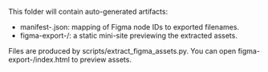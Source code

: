 This folder will contain auto-generated artifacts:

- manifest-<prefix>.json: mapping of Figma node IDs to exported filenames.
- figma-export-<prefix>/: a static mini-site previewing the extracted assets.

Files are produced by scripts/extract_figma_assets.py. You can open figma-export-<prefix>/index.html to preview assets.
